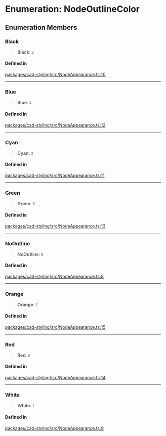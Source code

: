 # Enumeration: NodeOutlineColor

## Enumeration Members

### Black

> **Black**: `2`

#### Defined in

[packages/cad-styling/src/NodeAppearance.ts:10](https://github.com/cognitedata/reveal/blob/3aaed3491dba3f4ba9ecd87f495d35383cc73a1d/viewer/packages/cad-styling/src/NodeAppearance.ts#L10)

***

### Blue

> **Blue**: `4`

#### Defined in

[packages/cad-styling/src/NodeAppearance.ts:12](https://github.com/cognitedata/reveal/blob/3aaed3491dba3f4ba9ecd87f495d35383cc73a1d/viewer/packages/cad-styling/src/NodeAppearance.ts#L12)

***

### Cyan

> **Cyan**: `3`

#### Defined in

[packages/cad-styling/src/NodeAppearance.ts:11](https://github.com/cognitedata/reveal/blob/3aaed3491dba3f4ba9ecd87f495d35383cc73a1d/viewer/packages/cad-styling/src/NodeAppearance.ts#L11)

***

### Green

> **Green**: `5`

#### Defined in

[packages/cad-styling/src/NodeAppearance.ts:13](https://github.com/cognitedata/reveal/blob/3aaed3491dba3f4ba9ecd87f495d35383cc73a1d/viewer/packages/cad-styling/src/NodeAppearance.ts#L13)

***

### NoOutline

> **NoOutline**: `0`

#### Defined in

[packages/cad-styling/src/NodeAppearance.ts:8](https://github.com/cognitedata/reveal/blob/3aaed3491dba3f4ba9ecd87f495d35383cc73a1d/viewer/packages/cad-styling/src/NodeAppearance.ts#L8)

***

### Orange

> **Orange**: `7`

#### Defined in

[packages/cad-styling/src/NodeAppearance.ts:15](https://github.com/cognitedata/reveal/blob/3aaed3491dba3f4ba9ecd87f495d35383cc73a1d/viewer/packages/cad-styling/src/NodeAppearance.ts#L15)

***

### Red

> **Red**: `6`

#### Defined in

[packages/cad-styling/src/NodeAppearance.ts:14](https://github.com/cognitedata/reveal/blob/3aaed3491dba3f4ba9ecd87f495d35383cc73a1d/viewer/packages/cad-styling/src/NodeAppearance.ts#L14)

***

### White

> **White**: `1`

#### Defined in

[packages/cad-styling/src/NodeAppearance.ts:9](https://github.com/cognitedata/reveal/blob/3aaed3491dba3f4ba9ecd87f495d35383cc73a1d/viewer/packages/cad-styling/src/NodeAppearance.ts#L9)
